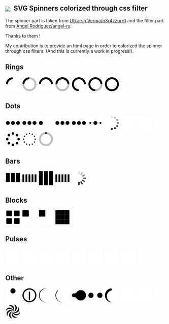## <img src="https://raw.githubusercontent.com/n3r4zzurr0/svg-spinners/main/preview/icon-48.gif" valign="middle">&nbsp;&nbsp;SVG Spinners colorized through css filter

The spinner part is taken from [Utkarsh Verma/n3r4zzurr0](https://github.com/n3r4zzurr0/svg-spinners.git) and the filter part from [Angel Rodriguez/angel-rs](https://github.com/angel-rs/css-color-filter-generator.git).

Thanks to them !

My contribution is to provide an html page in order to colorized the spinner through css filters.
(And this is currently a work in progress!).

## Rings

![](svg-css/90-ring.svg)    ![](svg-css/90-ring-with-bg.svg)    ![](svg-css/180-ring.svg)    ![](svg-css/180-ring-with-bg.svg)    ![](svg-css/270-ring.svg)    ![](svg-css/270-ring-with-bg.svg)    ![](svg-css/ring-resize.svg)

## Dots

![](svg-css/3-dots-bounce.svg)    ![](svg-css/3-dots-fade.svg)    ![](svg-css/3-dots-move.svg)    ![](svg-css/3-dots-rotate.svg)    ![](svg-css/3-dots-scale.svg)    ![](svg-css/3-dots-scale-middle.svg)    ![](svg-css/6-dots-rotate.svg)    ![](svg-css/6-dots-scale.svg)    ![](svg-css/6-dots-scale-middle.svg)    ![](svg-css/8-dots-rotate.svg)    ![](svg-css/12-dots-scale-rotate.svg)    ![](svg-css/dot-revolve.svg)

## Bars

![](svg-css/bars-fade.svg)    ![](svg-css/bars-scale.svg)    ![](svg-css/bars-scale-fade.svg)    ![](svg-css/bars-scale-middle.svg)    ![](svg-css/bars-rotate-fade.svg)

## Blocks

![](svg-css/blocks-scale.svg)    ![](svg-css/blocks-shuffle-2.svg)    ![](svg-css/blocks-shuffle-3.svg)    ![](svg-css/blocks-wave.svg)

## Pulses

![](svg-css/pulse.svg)    ![](svg-css/pulse-2.svg)    ![](svg-css/pulse-3.svg)    ![](svg-css/pulse-multiple.svg)    ![](svg-css/pulse-ring.svg)    ![](svg-css/pulse-rings-2.svg)    ![](svg-css/pulse-rings-3.svg)    ![](svg-css/pulse-rings-multiple.svg)

## Other

![](svg-css/bouncing-ball.svg)    ![](svg-css/clock.svg)    ![](svg-css/eclipse.svg)    ![](svg-css/eclipse-half.svg)    ![](svg-css/gooey-balls-1.svg)    ![](svg-css/gooey-balls-2.svg)    ![](svg-css/tadpole.svg)    ![](svg-css/wifi.svg)    ![](svg-css/wifi-fade.svg)    ![](svg-css/wind-toy.svg)
